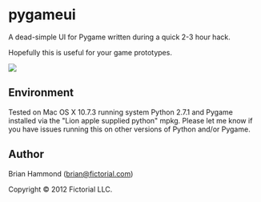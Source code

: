 # pygameui

A dead-simple UI for Pygame written during a quick 2-3 hour hack.

Hopefully this is useful for your game prototypes.

![](https://github.com/fictorial/pygameui/raw/simpler/screenshot.png)

## Environment

Tested on Mac OS X 10.7.3 running system Python 2.7.1 and Pygame installed via
the "Lion apple supplied python" mpkg.  Please let me know if you have issues
running this on other versions of Python and/or Pygame.

## Author

Brian Hammond (brian@fictorial.com)

Copyright © 2012 Fictorial LLC.
